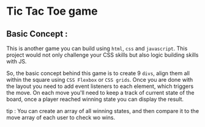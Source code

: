 # Tic Tac Toe game

## Basic Concept :
This is another game you can build using `html`, `css` and `javascript`.
This project would not only challenge your CSS skills but also logic building skills with JS.

So, the basic concept behind this game is to create 9 `divs`, align them all within the square using `CSS Flexbox` or `CSS grids`. Once you are done with the layout you need to add event listeners to each element, which triggers the move. On each move you'll need to keep a track of current state of the board, once a player reached winning state you can display the result.


 tip : You can create an array of all winning states, and then compare it to the move array of each user to check wo wins.
